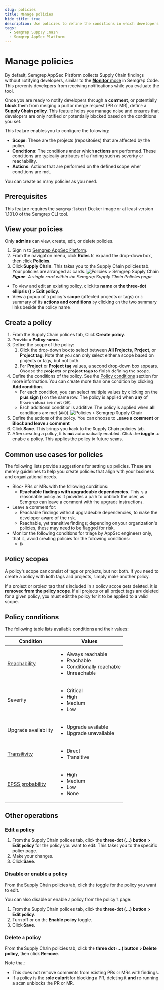```yaml
---
slug: policies
title: Manage policies
hide_title: true
description: Use policies to define the conditions in which developers are notified of a finding or potentially blocked from merging their PR or MR.
tags:
  - Semgrep Supply Chain
  - Semgrep AppSec Platform
---
```


# Manage policies

By default, Semgrep AppSec Platform collects Supply Chain findings without notifying developers, similar to the [**Monitor** mode](/semgrep-code/policies#block-a-pr-or-mr-through-rule-modes) in Semgrep Code. This prevents developers from receiving notifications while you evaluate the tool.

Once you are ready to notify developers through a **comment**, or potentially **block** them from merging a pull or merge request (PR or MR), define a **Supply Chain policy**. This feature helps you manage noise and ensures that developers are only notified or potentially blocked based on the conditions you set.

This feature enables you to configure the following:

- **Scope**: These are the projects (repositories) that are affected by the policy.
- **Conditions**: The conditions under which **actions** are performed. These conditions are typically attributes of a finding such as severity or reachability. 
- **Actions**: Actions that are performed on the defined scope when conditions are met.

You can create as many policies as you need.

## Prerequisites

This feature requires the `semgrep:latest` Docker image or at least version 1.101.0 of the Semgrep CLI tool.

## View your policies

Only **admins** can view, create, edit, or delete policies.

1. Sign in to [<i class="fas fa-external-link fa-xs"></i> Semgrep AppSec Platform](https://semgrep.dev/login).
1. From the navigation menu, click **Rules** to expand the drop-down box, then click **Policies**.
1. Click **Supply Chain**. This takes you to the Supply Chain policies tab. Your policies are arranged as cards.
    ![Policies > Semgrep Supply Chain](/img/ssc-policies-card.png#md-width)
    _**Figure**. A single card within the Semgrep Supply Chain Policies page._

- To view and edit an existing policy, click its **name** or **the three-dot ellipsis (<i class="fas fa-ellipsis-h"></i>) > Edit policy**.
- View a popup of a policy's **scope** (affected projects or tags) or a summary of its **actions and conditions** by clicking on the two summary links beside the policy name.

## Create a policy

1. From the Supply Chain policies tab, Click **<i class="fa-solid fa-plus"></i> Create policy**.
1. Provide a **Policy name**.
1. Define the scope of the policy:
    1. Click the drop-down box to select between **All Projects**, **Project**, or **Project tag**. Note that you can only select either a scope based on projects or tags, but not both.
    1. For **Project** or **Project tag** values, a second drop-down box appears. Choose the **projects** or **project tags** to finish defining the scope.
1. Define the conditions of the policy. See the [Policy conditions](#policy-conditions) section for more information. You can create more than one condition by clicking **Add condition**.
    - For each condition, you can select multiple values by clicking on the **plus sign (<i class="fa-solid fa-plus"></i>)** on the same row. The policy is applied when **any** of those values are met (`OR`).
    - Each additional condition is additive. The policy is applied when **all** conditions are met (`AND`).
      ![Policies > Semgrep Supply Chain](/img/ssc-policies-many-conditions.png)
1. Define the actions of the policy. You can choose to **Leave a comment** or **Block and leave a comment**.
1. Click **Save**. This brings you back to the Supply Chain policies tab.
1. After creating a policy, it is **not** automatically enabled. Click the **<i class="fa-solid fa-toggle-large-on"></i> toggle** to enable a policy. This applies the policy to future scans.

## Common use cases for policies

The following lists provide suggestions for setting up policies. These are merely guidelines to help you create policies that align with your business and organizational needs.

- Block PRs or MRs with the following conditions:
  - **Reachable findings with upgradeable dependencies**. This is a reasonable policy as it provides a path to unblock the user, as Semgrep can leave a comment with the upgrade instructions.
- Leave a comment for:
  - Reachable findings without upgradeable dependencies, to make the developer aware of the risk.
  - Reachable, yet transitive findings; depending on your organization's policies, these may need to be flagged for risk.
- Monitor the following conditions for triage by AppSec engineers only, that is, avoid creating policies for the following conditions:
  - tk

## Policy scopes

A policy's scope can consist of tags or projects, but not both. If you need to create a policy with both tags and projects, simply make another policy.

If a project or project tag that's included in a policy scope gets deleted, it is **removed from the policy scope**. If all projects or all project tags are deleted for a given policy, you must edit the policy for it to be applied to a valid scope.

## Policy conditions

The following table lists available conditions and their values:

| Condition | Values|
| -------  | ------ |
| [Reachability](/semgrep-supply-chain/glossary#reachability)      | <ul><li>Always reachable</li><li>Reachable</li><li>Conditionally reachable</li> <li>Unreachable</li> </ul>       |
| Severity         | <ul><li>Critical</li><li>High</li><li>Medium</li><li>Low</li>  </ul>      |
| Upgrade availability         | <ul> <li>Upgrade available</li> <li>Upgrade unavailable</li> </ul>       |
| [Transitivity](/semgrep-supply-chain/glossary#transitivity)  | <ul><li>Direct</li> <li>Transitive</li></ul> |
| [EPSS probability](/semgrep-supply-chain/glossary#epss-probability)  | <ul> <li>High</li><li>Medium</li><li>Low</li><li>None</li> </ul>   |

## Other operations

### Edit a policy

1. From the Supply Chain policies tab, click the **three-dot (...) button > Edit policy** for the policy you want to edit. This takes you to the specific policy page.
1. Make your changes.
1. Click **Save**.

### Disable or enable a policy

From the Supply Chain policies tab, click the toggle for the policy you want to edit.

You can also disable or enable a policy from the policy's page:

1. From the Supply Chain policies tab, click the **three-dot (...) button > Edit policy**.
1. Turn off or on the **Enable policy** toggle.
1. Click **Save**.

### Delete a policy

From the Supply Chain policies tab, click the **three dot (...) button > Delete policy**, then click **Remove**.

Note that: 

- This does not remove comments from existing PRs or MRs with findings.
- If a policy is the **sole culprit** for blocking a PR, deleting it **and** re-running a scan unblocks the PR or MR.
